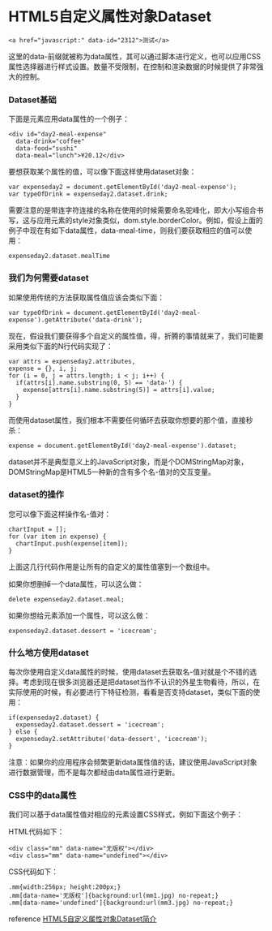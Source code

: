# HTML5自定义属性对象Dataset

```
<a href="javascript:" data-id="2312">测试</a>
```
这里的data-前缀就被称为data属性，其可以通过脚本进行定义，也可以应用CSS属性选择器进行样式设置。数量不受限制，在控制和渲染数据的时候提供了非常强大的控制。

### Dataset基础
下面是元素应用data属性的一个例子：
```
<div id="day2-meal-expense" 
  data-drink="coffee" 
  data-food="sushi" 
  data-meal="lunch">¥20.12</div>
```
要想获取某个属性的值，可以像下面这样使用dataset对象：
```
var expenseday2 = document.getElementById('day2-meal-expense');  
var typeOfDrink = expenseday2.dataset.drink;
```
需要注意的是带连字符连接的名称在使用的时候需要命名驼峰化，即大小写组合书写，这与应用元素的style对象类似，dom.style.borderColor。例如，假设上面的例子中现在有如下data属性，data-meal-time，则我们要获取相应的值可以使用：
```
expenseday2.dataset.mealTime
```


### 我们为何需要dataset

如果使用传统的方法获取属性值应该会类似下面：
```
var typeOfDrink = document.getElementById('day2-meal-expense').getAttribute('data-drink');
```
现在，假设我们要获得多个自定义的属性值，得，折腾的事情就来了，我们可能要采用类似下面的N行代码实现了：
```
var attrs = expenseday2.attributes,
expense = {}, i, j;  
for (i = 0, j = attrs.length; i < j; i++) {
  if(attrs[i].name.substring(0, 5) == 'data-') {
    expense[attrs[i].name.substring(5)] = attrs[i].value;
  }
}
```
而使用dataset属性，我们根本不需要任何循环去获取你想要的那个值，直接秒杀：
```
expense = document.getElementById('day2-meal-expense').dataset;
```
dataset并不是典型意义上的JavaScript对象，而是个DOMStringMap对象，DOMStringMap是HTML5一种新的含有多个名-值对的交互变量。


### dataset的操作

您可以像下面这样操作名-值对：
```
chartInput = [];
for (var item in expense) {
  chartInput.push(expense[item]);
}
```
上面这几行代码作用是让所有的自定义的属性值塞到一个数组中。

如果你想删掉一个data属性，可以这么做：
```
delete expenseday2.dataset.meal;
```
如果你想给元素添加一个属性，可以这么做：
```
expenseday2.dataset.dessert = 'icecream';
```
### 什么地方使用dataset

每次你使用自定义data属性的时候，使用dataset去获取名-值对就是个不错的选择。考虑到现在很多浏览器还是把dataset当作不认识的外星生物看待，所以，在实际使用的时候，有必要进行下特征检测，看看是否支持dataset，类似下面的使用：
```
if(expenseday2.dataset) {
  expenseday2.dataset.dessert = 'icecream';
} else {
  expenseday2.setAttribute('data-dessert', 'icecream');
}
```
注意：如果你的应用程序会频繁更新data属性值的话，建议使用JavaScript对象进行数据管理，而不是每次都经由data属性进行更新。

### CSS中的data属性
我们可以基于data属性值对相应的元素设置CSS样式，例如下面这个例子：

HTML代码如下：
```
<div class="mm" data-name="无版权"></div>
<div class="mm" data-name="undefined"></div>
```
CSS代码如下：
```
.mm{width:256px; height:200px;}
.mm[data-name='无版权']{background:url(mm1.jpg) no-repeat;}
.mm[data-name='undefined']{background:url(mm3.jpg) no-repeat;}
```



reference
[HTML5自定义属性对象Dataset简介](https://www.zhangxinxu.com/wordpress/2011/06/html5%E8%87%AA%E5%AE%9A%E4%B9%89%E5%B1%9E%E6%80%A7%E5%AF%B9%E8%B1%A1dataset%E7%AE%80%E4%BB%8B/)
